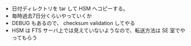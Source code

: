 - 日付ディレクトリを tar して HSM へコピーする。
- 毎時過去7日分くらいやっていくか
- DEBUG もあるので、 checksum validation してやる
- HSM は FTS サーバ上では見えていないようなので、転送方法は SE 室でやってもらう

